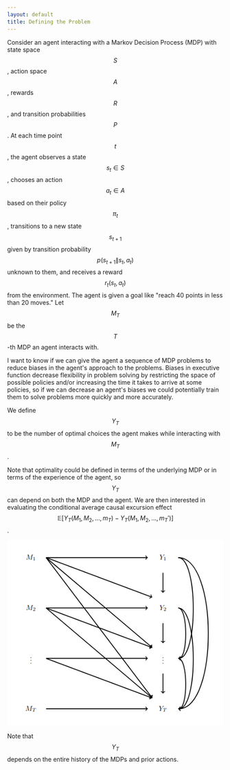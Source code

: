 ```yaml
---
layout: default
title: Defining the Problem
---
```


Consider an agent interacting with a Markov Decision Process (MDP) with state space $$S$$, action space $$A$$, rewards $$R$$, and transition probabilities $$P$$.  At each time point $$t$$, the agent observes a state $$s_t\in S$$, chooses an action $$a_t\in A$$ based on their policy $$\pi_t$$, transitions to a new state $$s_{t+1}$$ given by transition probability $$p(s_{t+1}\|s_t,a_t)$$ unknown to them, and receives a reward $$r_t(s_{t}, a_{t})$$ from the environment.  The agent is given a goal like "reach 40 points in less than 20 moves." Let $$M_T$$ be the $$T$$-th MDP an agent interacts with.

I want to know if we can give the agent a sequence of MDP problems to reduce biases in the agent's approach to the problems.  Biases in executive function decrease flexibility in problem solving by restricting the space of possible policies and/or increasing the time it takes to arrive at some policies, so if we can decrease an agent's biases we could potentially train them to solve problems more quickly and more accurately.

We define $$Y_T$$ to be the number of optimal choices the agent makes while interacting with $$M_T$$.

Note that optimality could be defined in terms of the underlying MDP or in terms of the experience of the agent, so $$Y_T$$ can depend on both the MDP and the agent.  We are then interested in evaluating the conditional average causal excursion effect $$\mathbb{E}[Y_T(M_1, M_2, \dots, m_T) - Y_T(M_1, M_2, \dots, m_T')]$$.

![Directed Acyclic Graph](/assets/images/mdp_diagram.png)

Note that $$Y_T$$ depends on the entire history of the MDPs and prior actions.
